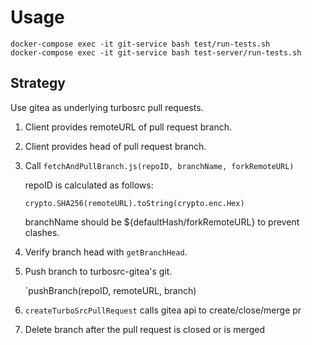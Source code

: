 # Usage

```
docker-compose exec -it git-service bash test/run-tests.sh
docker-compose exec -it git-service bash test-server/run-tests.sh
````

## Strategy

Use gitea as underlying turbosrc pull requests.

1. Client provides remoteURL of pull request branch.

2. Client provides head of pull request branch.

3. Call `fetchAndPullBranch.js(repoID, branchName, forkRemoteURL)`

    repoID is calculated as follows:

    `crypto.SHA256(remoteURL).toString(crypto.enc.Hex)`

    branchName should be ${defaultHash/forkRemoteURL} to prevent clashes.

4. Verify branch head with `getBranchHead`.

5. Push branch to turbosrc-gitea's git.

   `pushBranch(repoID, remoteURL, branch)

6. `createTurboSrcPullRequest` calls gitea api to create/close/merge pr

7. Delete branch after the pull request is closed or is merged